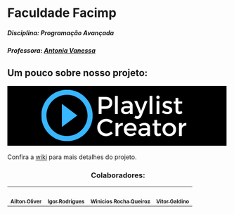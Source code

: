 # Faculdade Facimp

##### Disciplina: Programação Avançada
##### Professora: [Antonia Vanessa](https://github.com/AntoniaVanessa)

## Um pouco sobre nosso projeto:
![](https://raw.githubusercontent.com/Winicios22/Trabalho-de-progama-o-avan-ada/main/playlist%20creator%20logo%20menor.png)



Confira a [wiki](https://github.com/Winicios22/Trabalho-de-progama-o-avan-ada/wiki/Home/_edit) para mais detalhes do projeto.


<h3 align="center"> Colaboradores:</h3>
 
<table align="center">
  <tr>
    <td align="center"><a href="https://github.com/AiltonOliver"><img style="border-radius: 50%;" src="https://avatars.githubusercontent.com/u/65835233?s=60&v=4" width="100px;" alt=""/><br /><sub><b>Ailton Oliver </b></sub></a><br /></td>
   <td align="center"><a href="https://github.com/hygorr23"><img style="border-radius: 50%;" src="https://avatars.githubusercontent.com/u/65869986?v=4" width="100px;" alt=""/><br /><sub><b>Igor Rodrigues</b></sub></a><br /></td>
    <td align="center"><a href="https://github.com/Winicios22"><img style="border-radius: 50%;" src="https://avatars.githubusercontent.com/u/80604786?v=4" width="100px;" alt=""/><br /><sub><b>Winicios Rocha Queiroz</b></sub></a><br /></td>
   <td align="center"><a href="https://github.com/VDSG6"><img style="border-radius: 50%;" src="https://avatars.githubusercontent.com/u/84148798?v=4" width="100px;" alt=""/><br /><sub><b>Vitor Galdino</b></sub></a><br /></td>
  </tr>
 
</table>


